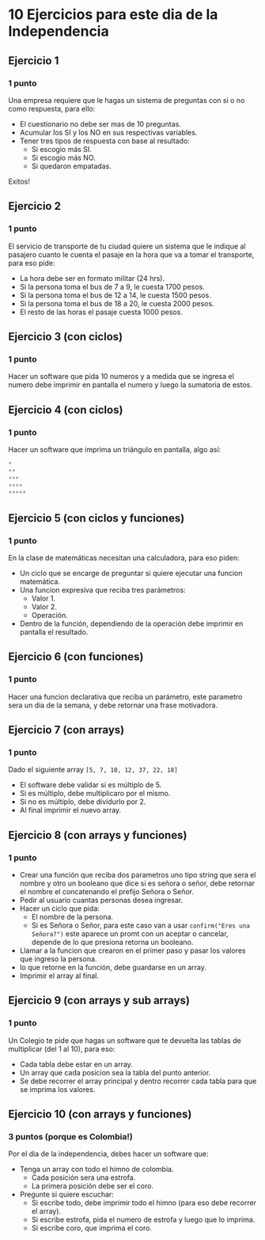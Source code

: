 # 10 Ejercicios para este dia de la Independencia



## Ejercicio 1

### 1 punto

Una empresa requiere que le hagas un sistema de preguntas con si o no como respuesta, para ello:

- El cuestionario no debe ser mas de 10 preguntas.
- Acumular los SI y los NO en sus respectivas variables.
- Tener tres tipos de respuesta con base al resultado:
  - Si escogio más SI.
  - Si escogio más NO.
  - Si quedaron empatadas.

Exitos!



## Ejercicio 2

### 1 punto

El servicio de transporte de tu ciudad quiere un sistema que le indique al pasajero cuanto le cuenta el pasaje en la hora que va a tomar el transporte, para eso pide:

- La hora debe ser en formato militar (24 hrs).
- Si la persona toma el bus de 7 a 9, le cuesta 1700 pesos.
- Si la persona toma el bus de 12 a 14, le cuesta 1500 pesos.
- Si la persona toma el bus de 18 a 20, le cuesta 2000 pesos.
- El resto de las horas el pasaje cuesta 1000 pesos.



## Ejercicio 3 (con ciclos)

### 1 punto

Hacer un software que pida 10 numeros y a medida que se ingresa el numero debe imprimir en pantalla el numero y luego la sumatoria de estos.



## Ejercicio 4 (con ciclos)

### 1 punto

Hacer un software que imprima un triángulo en pantalla, algo así:

```javascript
*
**
***
****
*****
```



## Ejercicio 5 (con ciclos y funciones)

### 1 punto

En la clase de matemáticas necesitan una calculadora, para eso piden:

- Un ciclo que se encarge de preguntar si quiere ejecutar una funcion matemática.
- Una funcion expresiva que reciba tres parámetros:
  - Valor 1.
  - Valor 2.
  - Operación.
- Dentro de la función, dependiendo de la operación debe imprimir en pantalla el resultado.



## Ejercicio 6 (con funciones)

### 1 punto

Hacer una funcion declarativa que reciba un parámetro, este parametro sera un dia de la semana, y debe retornar una frase motivadora.



## Ejercicio 7 (con arrays)

### 1 punto

Dado el siguiente array `[5, 7, 10, 12, 37, 22, 18]`

- El software debe validar si es múltiplo de 5.
- Si es múltiplo, debe multiplicaro por el mismo.
- Si no es múltiplo, debe dividurlo por 2.
- Al final imprimir el nuevo array.



## Ejercicio 8 (con arrays y funciones)

### 1 punto

- Crear una función que reciba dos parametros uno tipo string que sera el nombre y otro un booleano que dice si es señora o señor, debe retornar el nombre el concatenando el prefijo Señora o Señor.
- Pedir al usuario cuantas personas desea ingresar.
- Hacer un ciclo que pida:
  - El nombre de la persona.
  - Si es Señora o Señor, para este caso van a usar `confirm("Eres una Señora?")` este aparece un promt con un aceptar o cancelar, depende de lo que presiona retorna un booleano.
- Llamar  a la funcion que crearon en el primer paso y pasar los valores que ingreso la persona.
- lo que retorne en la función, debe guardarse en un array.
- Imprimir el array al final.



## Ejercicio 9 (con arrays y sub arrays)

### 1 punto

Un Colegio te pide que hagas un software que te devuelta las tablas de multiplicar (del 1 al 10), para eso:

- Cada tabla debe estar en un array.
- Un array que cada posicion sea la tabla del punto anterior.
- Se debe recorrer el array principal y dentro recorrer cada tabla para que se imprima los valores.



## Ejercicio 10 (con arrays y funciones)

### 3 puntos (porque es Colombia!)

Por el dia de la independencia, debes hacer un software que:

- Tenga un array con todo el himno de colombia.
  - Cada posición sera una estrofa.
  - La primera posición debe ser el coro.
- Pregunte si quiere escuchar:
  - Si escribe todo, debe imprimir todo el himno (para eso debe recorrer el array).
  - Si escribe estrofa, pida el numero de estrofa y luego que lo imprima.
  - Si escribe coro, que imprima el coro. 


